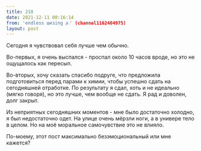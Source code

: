```yaml
---
title: 210
date: 2021-12-11 00:16:14
from: 'endless шизing ⍼' (channel1162404975)
layout: post
---
```


Сегодня я чувствовал себя лучше чем обычно. 

Во-первых, я очень выспался - проспал около 10 часов вроде, но это не ощущалось как пересып.

Во-вторых, хочу сказать спасибо подруге, что предложила подготовиться перед парами к химии, чтобы успешно сдать на сегодняшней отработке. По результату я сдал, хоть и не идеально (мягко говоря), но это лучше, чем вообще не сдать. Я рад и доволен, долг закрыт.

Из неприятных сегодняшних моментов - мне было достаточно холодно, я был недостаточно одет. На улице очень мёрзли ноги, а в универе тело в целом. Но на моё моральное самочувствие это не влияло.

По-моему, этот пост максимально безэмоциональный или мне кажется?
